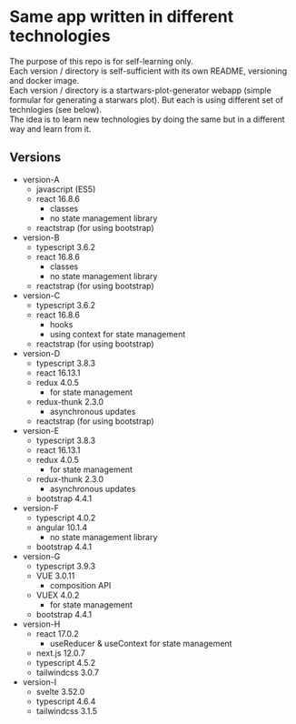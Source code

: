 # Same app written in different technologies

The purpose of this repo is for self-learning only.<br/>
Each version / directory is self-sufficient with its own README, versioning and docker image.<br/>
Each version / directory is a startwars-plot-generator webapp (simple formular for generating a starwars plot).
But each is using different set of technlogies (see below).<br/>
The idea is to learn new technologies by doing the same but in a different way and
learn from it.

## Versions
* version-A
  * javascript (ES5)
  * react 16.8.6
    * classes
    * no state management library
  * reactstrap (for using bootstrap)
* version-B
  * typescript 3.6.2
  * react 16.8.6
    * classes
    * no state management library
  * reactstrap (for using bootstrap)
* version-C
  * typescript 3.6.2
  * react 16.8.6
    * hooks
    * using context for state management
  * reactstrap (for using bootstrap)
* version-D
  * typescript 3.8.3
  * react 16.13.1
  * redux 4.0.5
    * for state management
  * redux-thunk 2.3.0
    * asynchronous updates
  * reactstrap (for using bootstrap)
* version-E
  * typescript 3.8.3
  * react 16.13.1
  * redux 4.0.5
    * for state management
  * redux-thunk 2.3.0
    * asynchronous updates
  * bootstrap 4.4.1
* version-F
  * typescript 4.0.2
  * angular 10.1.4
    * no state management library
  * bootstrap 4.4.1
* version-G
  * typescript 3.9.3
  * VUE 3.0.11
    * composition API
  * VUEX 4.0.2
    * for state management
  * bootstrap 4.4.1
* version-H
  * react 17.0.2
    * useReducer & useContext for state management
  * next.js 12.0.7
  * typescript 4.5.2
  * tailwindcss 3.0.7
* version-I
  * svelte 3.52.0
  * typescript 4.6.4
  * tailwindcss 3.1.5
